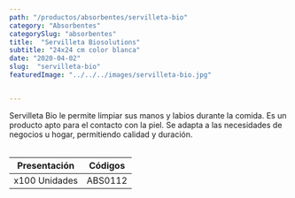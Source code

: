 ```yaml
---
path: "/productos/absorbentes/servilleta-bio"
category: "Absorbentes"
categorySlug: "absorbentes"
title:  "Servilleta Biosolutions"
subtitle: "24x24 cm color blanca"
date: "2020-04-02"
slug:  "servilleta-bio"
featuredImage: "../../../images/servilleta-bio.jpg"


---
```

Servilleta Bio le permite limpiar sus manos y labios durante la comida. Es un producto apto para el contacto con la piel. Se adapta a las necesidades de negocios u hogar, permitiendo calidad y duración.
<br> <br>
<table class="min-w-full md:min-w-0 divide-y-0 divide-gray-200">
          <thead class=" bg-white">
            <tr>
              <th scope="col" class="px-6 text-center text-xs font-medium text-blue-500 uppercase tracking-wider">
                Presentación
              </th>
              <th scope="col" class="px-6 py-3 text-center text-xs font-medium text-blue-500 uppercase tracking-wider">
                Códigos
              </th>
            </tr>
          </thead>
          <tbody>
            <tr class="bg-gray-400">
              <td class="px-6 py-4 whitespace-nowrap text-sm text-gray-700 text-center">
              x100 Unidades
              </td>
              <td class="px-6 py-4 whitespace-nowrap text-sm text-gray-700 text-center">
              ABS0112
              </td>
            </tr>
          </tbody>
        </table>
